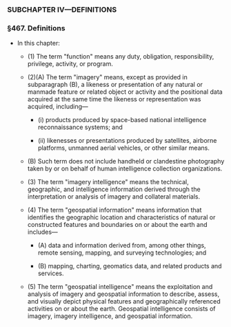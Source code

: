### SUBCHAPTER IV—DEFINITIONS

### §467. Definitions
* In this chapter:

  * (1) The term "function" means any duty, obligation, responsibility, privilege, activity, or program.

  * (2)(A) The term "imagery" means, except as provided in subparagraph (B), a likeness or presentation of any natural or manmade feature or related object or activity and the positional data acquired at the same time the likeness or representation was acquired, including—

    * (i) products produced by space-based national intelligence reconnaissance systems; and

    * (ii) likenesses or presentations produced by satellites, airborne platforms, unmanned aerial vehicles, or other similar means.


  * (B) Such term does not include handheld or clandestine photography taken by or on behalf of human intelligence collection organizations.

  * (3) The term "imagery intelligence" means the technical, geographic, and intelligence information derived through the interpretation or analysis of imagery and collateral materials.

  * (4) The term "geospatial information" means information that identifies the geographic location and characteristics of natural or constructed features and boundaries on or about the earth and includes—

    * (A) data and information derived from, among other things, remote sensing, mapping, and surveying technologies; and

    * (B) mapping, charting, geomatics data, and related products and services.


  * (5) The term "geospatial intelligence" means the exploitation and analysis of imagery and geospatial information to describe, assess, and visually depict physical features and geographically referenced activities on or about the earth. Geospatial intelligence consists of imagery, imagery intelligence, and geospatial information.